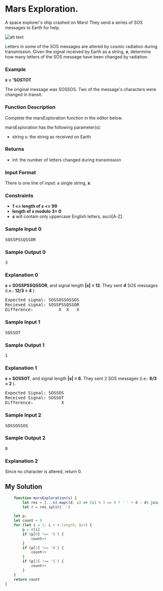 # Mars Exploration.

A space explorer's ship crashed on Mars! They send a series of SOS messages to Earth for help.

![alt text](https://s3.amazonaws.com/hr-challenge-images/16032/1453204202-9e3fd295bb-NASA_Mars_Rover.jpg "NASA_Mars_Rover")

Letters in some of the SOS messages are altered by cosmic radiation during transmission. Given the signal received by Earth as a string, **_s_**, determine how many letters of the SOS message have been changed by radiation.

### Example
**_s_ = 'SOSTOT**

The original message was SOSSOS. Two of the message's characters were changed in transit.

### Function Description

Complete the marsExploration function in the editor below.

marsExploration has the following parameter(s):

* string s: the string as received on Earth
### Returns

* int: the number of letters changed during transmission
### Input Format

There is one line of input: a single string, **_s_**.

### Constraints

* **1 <= length of _s_ <= 99**
* **length of _s_ modulo 3= 0**
* **_s_** will contain only uppercase English letters, ascii[A-Z].
### Sample Input 0
<pre>
SOSSPSSQSSOR
</pre>

### Sample Output 0
<pre>
3
</pre>

### Explanation 0

**_s_ = SOSSPSSQSSOR**, and signal length **|_s_| = 12**. They sent **_4_** SOS messages (i.e.: **12/3 = 4** ).
<pre>
Expected signal: SOSSOSSOSSOS
Recieved signal: SOSSPSSQSSOR
Difference:          X  X   X
</pre>

### Sample Input 1
<pre>
SOSSOT
</pre>

### Sample Output 1
<pre>
1
</pre>

### Explanation 1

**_s_ = SOSSOT**, and signal length **|_s_| = 6**. They sent 2  SOS messages (i.e.: **6/3 = 2** ).
<pre>
Expected Signal: SOSSOS     
Received Signal: SOSSOT
Difference:           X
</pre>

### Sample Input 2
<pre>
SOSSOSSOS
</pre>
### Sample Output 2
<pre>
0
</pre>
### Explanation 2

Since no character is altered, return 0.

## My Solution

```javascript
    function marsExploration(s) {
        let res = [...s].map((d, i) => (i) % 3 == 0 ? ' ' + d : d).join('')
        let r = res.split(' ')
  
    let p;
    let count = 0
    for (let i = 1; i < r.length; i++) {
        p = r[i]
        if (p[0] !== 'S') {
            count++
        }
        if (p[1] !== 'O') {
            count++
        }
        if (p[2] !== 'S') {
            count++
        }
    }
    return count
}
```